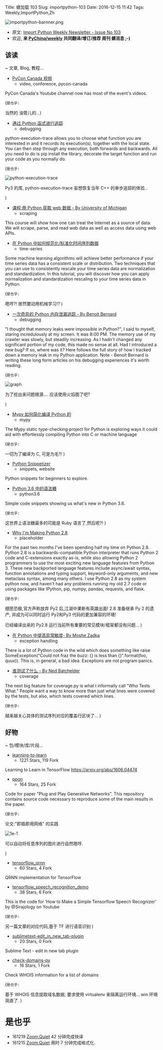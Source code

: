 Title: 蠎加载 103
Slug: importpython-103
Date: 2016-12-15 11:42
Tags: Weekly,ImportPython,Zh

![importpython-barnner.png](http://zoomq.qiniudn.com/ZQCollection/snap/importpython-barnner.png?imageView2/2/h/210)


- 原文: [Import Python Weekly Newsletter - Issue No 103](http://importpython.com/newsletter/no/103/)
- 欢迎, **来 [PyChina/weekly](https://github.com/PyChina/weekly) 共同翻译/增订/推荐 周刊 蠎消息 ;-)**

## 该读
~ 文章, Blog, 教程...

- [PyCon Canada 视频](https://www.youtube.com/channel/UCclkPrurwUP_ajqi3vDTNDg)
    + video, conference, pycon-canada

PyCon Canada's Youtube channel now has most of the event's videos.

(`是也乎:`

当然的 油管儿的...)

- [通过 Python 函式进行追踪](https://www.mihneadb.net/tracing-through-python-functions/)
    + debugging

python-execution-trace allows you to choose what function you are interested in and it records its execution(s), together with the local state. You can then step through any execution, both forwards and backwards. All you need to do is pip install the library, decorate the target function and run your code as you normally do.

(`是也乎:`

![python-execution-trace](https://www.mihneadb.net/content/images/2016/12/demo.gif)

Py3 的库, python-execution-trace 妄想恢复当年 C++ 的单步追踪的体验..

)

- [课程:用 Python 获取 web 数据 - By University of Michigan](https://www.coursera.org/learn/python-network-data)
    + scraping

This course will show how one can treat the Internet as a source of data. We will scrape, parse, and read web data as well as access data using web APIs.


- [在 Python 中如何规范化/标准化时间序列数据](http://machinelearningmastery.com/normalize-standardize-time-series-data-python/)
    + time-series

Some machine learning algorithms will achieve better performance if your time series data has a consistent scale or distribution. Two techniques that you can use to consistently rescale your time series data are normalization and standardization. In this tutorial, you will discover how you can apply normalization and standardization rescaling to your time series data in Python.

(`是也乎:`

嗯哼?! 居然要动用机械学习!?
)

- [一次奇异的 Python 内存泄漏追踪 - By Benoit Bernard](https://benbernardblog.com/tracking-down-a-freaky-python-memory-leak/)
    + debugging

"I thought that memory leaks were impossible in Python?", I said to myself, staring incredulously at my screen. It was 8:00 PM. The memory use of my crawler was slowly, but steadily increasing. As I hadn't changed any significant portion of my code, this made no sense at all. Had I introduced a new bug? If so, where was it? Here follows the full story of how I tracked down a memory leak in my Python application. Note - Benoit Bernard is writing these long form articles on his debugging experiences it's worth reading.

(`是也乎:`

![graph](https://benbernardblog.com/content/images/2016/12/graph.jpg)

为了挖出来问题根源....
应该使用火熖图了吧?

)

- [Mypy 如何简化编译 Python 的](http://www.infoworld.com/article/3148718/open-source-tools/how-mypy-could-simplify-compiling-python.html)
    + mypy

The Mypy static type-checking project for Python is exploring ways it could aid with effortlessly compiling Python into C or machine language

(`是也乎:`

一切为了编译为 C, 可是为毛?!
)


- [Python Snippetizer](http://pythonsnippetizer.com/)
    + snippets, website

Python snippets for beginners to explore.

- [Python 3.6 中的语法糖](https://medium.com/the-python-corner/syntax-sugar-in-python-3-6-776178ce51f4)
    + python3.6

Simple code snippets showing us what's new in Python 3.6.

(`是也乎:`

这世界上语法糖最多的可能是 Ruby 语言了,然后呢?!
)

- [Why I'm Making Python 2.8](https://www.naftaliharris.com/blog/why-making-python-2.8/)
    + placeholder

For the past two months I've been spending half my time on Python 2.8. Python 2.8 is a backwards-compatible Python interpreter that runs Python 2 code and C-extensions exactly as-is, while also allowing Python 2 programmers to use the most exciting new language features from Python 3. These new backported language features include async/await syntax, function annotations and typing support, keyword-only arguments, and new metaclass syntax, among many others. I use Python 2.8 as my system python now, and haven't had any problems running my old 2.7 code or using packages like IPython, pip, numpy, pandas, requests, and flask.

(`是也乎:`

细思恐极,官方声称放弃 Py2 后,江湖中果断有英雄出面!
2.8 准备继承 Py 2 的遗产,
并成为可以同时运行 Py2和Py3 代码的更加兼容的环境!

已经编译出来的 Py2.8 运行当前所有重要的常见模块/框架都没有问题...
)


- [在 Python 中提高异常敏度- By Moshe Zadka](https://moshez.wordpress.com/2016/12/10/on-raising-exceptions-in-python/)
    + exception handling

There is a lot of Python code in the wild which does something like raise SomeException("Could not fraz the buzz: {} is less than {}".format(foo, quux)). This is, in general, a bad idea. Exceptions are not program panics.




- [谁测试了什么 - By Ned Batchelder](http://nedbatchelder.com//blog/201612/who_tests_what.html)
    + coverage

The next big feature for coverage.py is what I informally call "Who Tests What." People want a way to know more than just what lines were covered by the tests, but also, which tests covered which lines.

(`是也乎:`

越来越关心具体的测试序列对应的覆盖行区块了...
)

## 好物
~ 包/模块/库/片段...


- [learning-to-learn](https://github.com/deepmind/learning-to-learn)
    - 1221 Stars, 119 Fork

Learning to Learn in TensorFlow https://arxiv.org/abs/1606.04474

- [ppgn](https://github.com/Evolving-AI-Lab/ppgn)
    - 164 Stars, 25 Fork

Code for paper "Plug and Play Generative Networks". This repository contains source code necessary to reproduce some of the main results in the paper.


(`是也乎:`

论文:"即插即用网络" 的实践

![1e-1](https://github.com/Evolving-AI-Lab/ppgn/raw/master/examples/chain_epsilon1_1e-1.gif)

可以自动将任意序列的图片进行自然嗯哼.

)

- [tensorflow_qrnn](https://github.com/icoxfog417/tensorflow_qrnn)
    - 60 Stars, 4 Fork

QRNN implementation for TensorFlow

- [tensorflow_speech_recognition_demo](https://github.com/llSourcell/tensorflow_speech_recognition_demo)
    - 38 Stars, 6 Fork

This is the code for 'How to Make a Simple Tensorflow Speech Recognizer' by @Sirajology on Youtube

(`是也乎:`

另一篇文章的对应代码,基于 TF 进行语音识别
)

- [sublimetext-edit_in_new_tab-plugin](https://github.com/borjacampina/sublimetext-edit_in_new_tab-plugin)
    - 20 Stars, 0 Fork

Sublime Text - edit in new tab plugin

- [check-domains-py](https://github.com/mavieth/check-domains-py)
    - 16 Stars, 1 Fork

Check WHOIS information for a list of domains 

(`是也乎:`

基于 WHOIS 信息提取域名数据;
要求使用 virtualenv 来隔离运行环境...
win 环境简直了.
)

# 是也乎

- 161219 [Zoom.Quiet](http://zoomquiet.io) 42 分钟完成快译
- 161215 [Zoom.Quiet](http://zoomquiet.io) 用时 7 分钟完成格式化.


